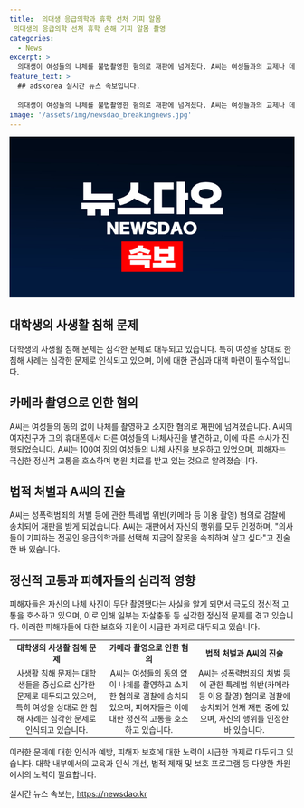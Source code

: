 ```yaml
---
title:  의대생 응급의학과 휴학 선처 기피 알몸
 의대생의 응급의학 선처 휴학 손해 기피 알몸 촬영
categories:
  - News
excerpt: >
  의대생이 여성들의 나체를 불법촬영한 혐의로 재판에 넘겨졌다. A씨는 여성들과의 교제나 데이팅 앱을 통해 만난 여성들의 나체를 촬영한 것으로 드러났으며, 피해자들은 정신적 고통을 호소하며 치료를 받고 있다. A씨는 모든 혐의를 인정하고, 특례법 위반 혐의로 재판을 받을 예정이다. 공판에서는 응급의학과를 선택해 잘못을 속죄하겠다는 진술을 했다.
feature_text: >
  ## adskorea 실시간 뉴스 속보입니다.

  의대생이 여성들의 나체를 불법촬영한 혐의로 재판에 넘겨졌다. A씨는 여성들과의 교제나 데이팅 앱을 통해 만난 여성들의 나체를 촬영한 것으로 드러났으며, 피해자들은 정신적 고통을 호소하며 치료를 받고 있다. A씨는 모든 혐의를 인정하고, 특례법 위반 혐의로 재판을 받을 예정이다. 공판에서는 응급의학과를 선택해 잘못을 속죄하겠다는 진술을 했다.
image: '/assets/img/newsdao_breakingnews.jpg'
---
```


<p><img src="/assets/img/newsdao_breakingnews.jpg" alt="adskorea 속보" /></p>

<h2 data-ke-size="size26">대학생의 사생활 침해 문제</h2>

<p data-ke-size="size16">대학생의 사생활 침해 문제는 심각한 문제로 대두되고 있습니다. 특히 여성을 상대로 한 침해 사례는 심각한 문제로 인식되고 있으며, 이에 대한 관심과 대책 마련이 필수적입니다.</p>

<h2 data-ke-size="size26">카메라 촬영으로 인한 혐의</h2>

<p data-ke-size="size16">A씨는 여성들의 동의 없이 나체를 촬영하고 소지한 혐의로 재판에 넘겨졌습니다. A씨의 여자친구가 그의 휴대폰에서 다른 여성들의 나체사진을 발견하고, 이에 따른 수사가 진행되었습니다. A씨는 100여 장의 여성들의 나체 사진을 보유하고 있었으며, 피해자는 극심한 정신적 고통을 호소하며 병원 치료를 받고 있는 것으로 알려졌습니다.</p>

<h2 data-ke-size="size26">법적 처벌과 A씨의 진술</h2>

<p data-ke-size="size16">A씨는 성폭력범죄의 처벌 등에 관한 특례법 위반(카메라 등 이용 촬영) 혐의로 검찰에 송치되어 재판을 받게 되었습니다. A씨는 재판에서 자신의 행위를 모두 인정하며, "의사들이 기피하는 전공인 응급의학과를 선택해 지금의 잘못을 속죄하며 살고 싶다"고 진술한 바 있습니다.</p>

<h2 data-ke-size="size26">정신적 고통과 피해자들의 심리적 영향</h2>

<p data-ke-size="size16">피해자들은 자신의 나체 사진이 무단 촬영됐다는 사실을 알게 되면서 극도의 정신적 고통을 호소하고 있으며, 이로 인해 일부는 자살충동 등 심각한 정신적 문제를 겪고 있습니다. 이러한 피해자들에 대한 보호와 지원이 시급한 과제로 대두되고 있습니다.</p>

<table>
  <tr>
    <td style="text-align: center; height: 17px;"><b>대학생의 사생활 침해 문제</b></td>
    <td style="text-align: center; height: 17px;"><b>카메라 촬영으로 인한 혐의</b></td>
    <td style="text-align: center; height: 17px;"><b>법적 처벌과 A씨의 진술</b></td>
  </tr>
  <tr>
    <td style="text-align: center;">사생활 침해 문제는 대학생들을 중심으로 심각한 문제로 대두되고 있으며, 특히 여성을 상대로 한 침해 사례는 심각한 문제로 인식되고 있습니다.</td>
    <td style="text-align: center;">A씨는 여성들의 동의 없이 나체를 촬영하고 소지한 혐의로 검찰에 송치되었으며, 피해자들은 이에 대한 정신적 고통을 호소하고 있습니다.</td>
    <td style="text-align: center;">A씨는 성폭력범죄의 처벌 등에 관한 특례법 위반(카메라 등 이용 촬영) 혐의로 검찰에 송치되어 현재 재판 중에 있으며, 자신의 행위를 인정한 바 있습니다.</td>
  </tr>
</table>

<p data-ke-size="size16">이러한 문제에 대한 인식과 예방, 피해자 보호에 대한 노력이 시급한 과제로 대두되고 있습니다. 대학 내부에서의 교육과 인식 개선, 법적 제재 및 보호 프로그램 등 다양한 차원에서의 노력이 필요합니다.</p>
실시간 뉴스 속보는, <a href="https://newsdao.kr" rel="dofollow">https://newsdao.kr</a>



